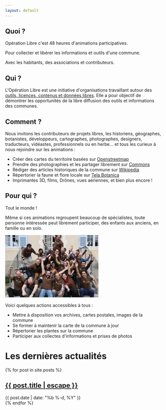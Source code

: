 ```yaml
---
layout: default
---
```


## Quoi ?

Opération Libre c'est 48 heures d'animations participatives.

Pour collecter et libérer les informations et outils d'une commune.

Avec les habitants, des associations et contributeurs.

## Qui ?

L'Opération Libre est une initiative d'organisations travaillant autour des [outils, licences, contenus et données libres](http://enacit.epfl.ch/logiciel-libre/). Elle a pour objectif de démontrer les opportunités de la libre diffusion des outils et informations des communes. 

## Comment ?

Nous invitons les contributeurs de projets libres, les historiens, géographes, botanistes, développeurs, cartographes, photographes, designers, traducteurs, vidéastes, professionnels ou en herbe... et tous les curieux à nous rejoindre sur les animations :

* Créer des cartes du territoire basées sur [Openstreetmap](http://www.openstreetmap.fr/ "Site d'Openstreetmap")
* Prendre des photographies et les partager librement sur [Commons](https://commons.wikimedia.org/wiki/Accueil "Site de Commons")
* Rédiger des articles historiques de la commune sur [Wikipedia](https://fr.wikipedia.org/wiki/Wikip%C3%A9dia:Accueil_principal "Site de Wikipedia")
* Répertorier la faune et flore locale sur [Tela Botanica](http://www.tela-botanica.org/ "Site de Tela Botanica") 
* Imprimantes 3D, films, Drônes, vues aériennes, et bien plus encore !

## Pour qui ?

Tout le monde !

Même si ces animations regroupent beaucoup de spécialistes, toute personne intéressée peut librement participer, des enfants aux anciens, en famille ou en solo.

![Photo de l'équipe OPL 2013](./assets/images/photo-equipe-opl.jpg "Équipe de l'OPL 2013")

Voici quelques actions accessibles à tous :

* Mettre à disposition vos archives, cartes postales, images de la commune
* Se former à maintenir la carte de la commune à jour
* Répertorier les plantes sur la commune
* Participer aux collectes d'informations et prises de photos

<div class="news">

  <h1>Les dernières actualités</h1>

  <div>
    {% for post in site.posts %}
      <div class="news-item">
        <h2>
          <a class="post-link" href="{{ post.url | prepend: site.baseurl }}">
	    {{ post.title | escape }}
	  </a>
        </h2>
        <span class="post-meta">{{ post.date | date: "%b %-d, %Y" }}</span>
      </div>
    {% endfor %}
  </div>

</div>
